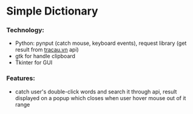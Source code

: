 # Simple Dictionary

### Technology:
- Python: pynput (catch mouse, keyboard events), request library (get result from [tracau.vn](https://tracau.vn/) api)
- gtk for handle clipboard
- Tkinter for GUI

### Features:
- catch user's double-click words and search it through api, result displayed on a popup which closes when user hover mouse out of it range

